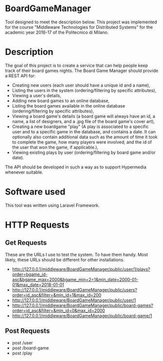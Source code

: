 # BoardGameManager

Tool designed to meet the description below. This project was implemented for the course "Middleware Technologies for Distributed Systems" for the academic year 2016-17 of the Politecnico di Milano.

# Description

The goal of this project is to create a service that can help people keep track of their board games nights. The Board Game Manager should provide a REST API for:

* Creating new users (each user should have a unique id and a name),
* Listing the users in the system (ordering/filtering by specific attributes),
* Viewing a user's details,
* Adding new board games to an online database,
* Listing the board games available in the online database (ordering/filtering by specific attributes),
* Viewing a board game's details (a board game will always have an id, a name, a list of designers, and a .jpg file of the board game's cover art),
* Creating a new boardgame "play" (A play is associated to a specific user and to a specific game in the database, and contains a date. It can optionally also contain additional data such as the amount of time it took to complete the game, how many players were involved, and the id of the user that won the game, if applicable.),
* Viewing existing plays by user (ordering/filtering by board game and/or date).

The API should be developed in such a way as to support Hypermedia whenever suitable.

# Software used

This tool was written using Laravel Framework.

# HTTP Requests

## Get Requests

These are the URLs I use to test the system. To have them handy. Most likely, these URLs should be different for other installations.

* http://127.0.0.1/middleware/BoardGameManager/public/user/1/plays?order=bgame_id-asc&bgame_max=2000&bgame_min=2=1&min_date=2000-01-01&max_date=2018-01-01
* http://127.0.0.1/middleware/BoardGameManager/public/users?order=id_asc&filter=&min_id=1&max_id=200
* http://127.0.0.1/middleware/BoardGameManager/public/user/1
* http://127.0.0.1/middleware/BoardGameManager/public/board-games?order=id_asc&filter=&min_id=0&max_id=2000
* http://127.0.0.1/middleware/BoardGameManager/public/board-game/1

## Post Requests

* post /user
* post /board-game
* post /play
